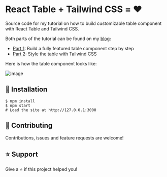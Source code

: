 # React Table + Tailwind CSS = ❤️

Source code for my tutorial on how to build customizable table component with React Table and Tailwind CSS.

Both parts of the tutorial can be found on my [blog](https://www.samuelliedtke.com/):

- [Part 1](https://www.samuelliedtke.com/blog/react-table-tutorial-part-1/): Build a fully featured table component step by step 
- [Part 2](https://www.samuelliedtke.com/blog/react-table-tutorial-part-2/): Style the table with Tailwind CSS 

Here is how the table component looks like:

![image](https://user-images.githubusercontent.com/45269373/122803208-36351600-d2be-11eb-97c5-ca5c3f15d7d1.png)

## 📖 Installation
```shell
$ npm install
$ npm start
# Load the site at http://127.0.0.1:3000
```

## 🤝 Contributing
Contributions, issues and feature requests are welcome! 

## ⭐️ Support
Give a ⭐️ if this project helped you!

